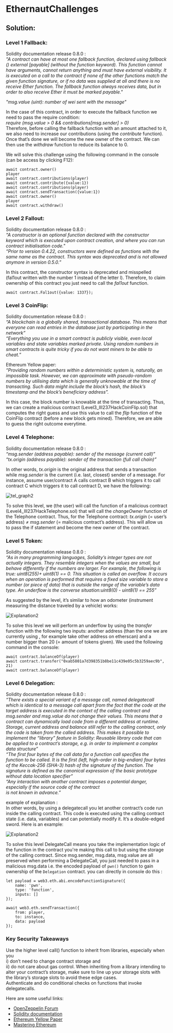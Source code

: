 # EthernautChallenges

## Solution:
### Level 1 Fallback:
Solidity documentation release 0.8.0 :<br/>
*"A contract can have at most one fallback function, declared using fallback () external [payable] (without the function keyword). This function cannot have arguments, cannot return anything and must have external visibility. It is executed on a call to the contract if none of the other functions match the given function signature, or if no data was supplied at all and there is no receive Ether function. The fallback function always receives data, but in order to also receive Ether it must be marked payable."* 

*"msg.value (uint): number of wei sent with the message"* 

In the case of this contract, in order to execute the fallback function we need to pass the require condition: <br/>
*require (msg.value > 0 && contributions[msg.sender] > 0)*<br/>
Therefore, before calling the fallback function with an amount attached to it, we also need to increase our contributions (using the *contribute* function). Once that’s done we will become the new owner of the contract. We can then use the *withdraw* function to reduce its balance to 0.

We will solve this challenge using the following command in the console (can be access by clicking F12):<br/>

```
await contract.owner()
player
await contract.contributions(player)
await contract.contribute({value:1})
await contract.contributions(player)
await contract.sendTransaction({value:1})
await contract.owner()
player
await contract.withdraw()
```

### Level 2 Fallout:
Solidity documentation release 0.8.0 :<br/>
*"A constructor is an optional function declared with the constructor keyword which is executed upon contract 
creation, and where you can run contract initialisation code."*  <br/>
*“Prior to version 0.4.22, constructors were defined as functions with the same name as the contract. This syntax 
was deprecated and is not allowed anymore in version 0.5.0.”* 

In this contract, the constructor syntax is deprecated and misspelled (fal1out written with the number 1 instead of 
the letter l). Therefore, to claim ownership of this contract you just need to call the *fal1out* function.

```
await contract.Fal1out({value: 1337});
```

### Level 3 CoinFlip:
Solidity documentation release 0.8.0 :<br/>
*“A blockchain is a globally shared, transactional database. This means that everyone can read entries in the database
just by participating in the network”* <br/>
*“Everything you use in a smart contract is publicly visible, even local variables and state variables marked private.
Using random numbers in smart contracts is quite tricky if you do not want miners to be able to cheat.”* 

Ethereum Yellow paper:<br/>
*“Providing random numbers within a deterministic system is, naturally, an impossible task. However, we can approximate with pseudo-random numbers by utilising data which is generally unknowable at the time of transacting. Such data might include the block’s hash, the block’s timestamp and the block’s beneficiary address”.*

In this case, the block number is knowable at the time of transacting. Thus, we can create a malicious contract (Level3_III237HackCoinFlip.sol) that computes the right guess and use this value to call the *flip* function of the CoinFlip contract (before a new block gets mined). Therefore, we are able to guess the right outcome everytime.


### Level 4 Telephone:
Solidity documentation release 0.8.0 :<br/>
*“msg.sender (address payable): sender of the message (current call)”* <br/>
*“tx.origin (address payable): sender of the transaction (full call chain)”*  

In other words, *tx.origin* is the original address that sends a transaction while *msg.sender* is the current (i.e. last, closest) sender of a message. For instance, assume user/contract A calls contract B which triggers it to call contract C which triggers it to call contract D, we have the following: 

![tel_graph2](https://user-images.githubusercontent.com/61462365/76195000-a9109f80-61e7-11ea-81ab-585464e51b3d.png)

To solve this level, we (the user) will call the function of a malicious contract (Level4_III237HackTelephone.sol) that will call the *changeOwner* function of the Telephone contract. Thus, for the Telephone contract: *tx.origin* (= user’s address)  *≠* *msg.sender* (= malicious contract’s address). This will allow us to pass the if statement and become the new owner of the contract. 

### Level 5 Token:
Solidity documentation release 0.8.0 :<br/>
*“As in many programming languages, Solidity’s integer types are not actually integers. They resemble integers when the values are small, but behave differently if the numbers are larger. For example, the following is true: uint8(255)+ uint8(1) == 0.  This situation is called an overflow.  It occurs when an operation is performed that requires a fixed size variable to store a number (or piece of data) that is outside the range of the variable’s data type. An underflow is the converse situation:uint8(0) - uint8(1) == 255”* <br/>

As suggested by the level, it’s similar to how an odometer (instrument measuring the distance traveled by a vehicle)
works:

![Explanation2](https://user-images.githubusercontent.com/61462365/76195124-e9701d80-61e7-11ea-8102-d60b79b4b89b.png)

To solve this level we will perform an underflow by using the *transfer* function with the following two inputs: another address (than the one we are currently using , for example take other address on etherscan) and a number bigger than 20 (= amount of tokens given). We used the following command in the console:<br/>
```
await contract.balanceOf(player) 
await contract.transfer("0xab5801a7d398351b8be11c439e05c5b3259aec9b", 21)
await contract.balanceOf(player)
```

### Level 6 Delegation:
Solidity documentation release 0.8.0 :<br/>
*“There exists a special variant of a message call, named delegatecall which is identical to a message call apart from 
the fact that the code at the target address is executed in the context of the calling contract and msg.sender and
msg.value do not change their values. This means that a contract can dynamically load code from a different address 
at runtime.  Storage, current address and balance still refer to the calling contract, only the code is taken from the 
called address. This makes it possible to implement the “library” feature in Solidity:  Reusable library code that can be
applied to a contract’s storage, e.g. in order to implement a complex data structure”* <br/>
*“The first four bytes of the call data for a function call specifies the function to be called. It is the first (left, high-order in big-endian) four bytes of the Keccak-256 (SHA-3) hash of the signature of the function. The signature is defined as 
the canonical expression of the basic prototype without data location specifier”*   <br/>
*“Any interaction with another contract imposes a potential danger, especially if the source code of the contract  
is not known in advance.”* <br/>

example of explanation :<br/>
In other words, by using a delegatecall you let another contract’s code run inside the calling contract. This code is 
executed using the calling contract state (i.e. data, variables) and can potentially modify it. It’s a double-edged sword. 
Here is an example:

![Explanation2](https://user-images.githubusercontent.com/61462365/76687833-f77acf80-6627-11ea-9839-da28720ee233.png)

To solve this level DelegateCall means you take the implementation logic of the function in the contract you're making this call to but using the storage of the calling contract. Since msg.sender, msg.data, msg.value are all preserved when performing a DelegateCall, you just needed to pass in a malicious msg.data i.e. the encoded payload of `pwn()` function to gain ownership of the `Delegation` contract. you can directly in console do this :

```
let payload = web3.eth.abi.encodeFunctionSignature({
    name: 'pwn',
    type: 'function',
    inputs: []
});

await web3.eth.sendTransaction({
    from: player,
    to: instance,
    data: payload
});
```

### Key Security Takeaways <br/>
Use the higher level call() function to inherit from libraries, especially when you <br/>
i) don’t need to change contract storage and <br/>
ii) do not care about gas control. When inheriting from a library intending to alter your contract’s storage, make sure to line up your storage slots with the library’s storage slots to avoid these edge cases.<br/>
Authenticate and do conditional checks on functions that invoke delegatecalls. <br/>


Here are some useful links:
* [OpenZeppelin Forum](https://forum.openzeppelin.com/t/ethernaut-community-solutions/561)
* [Solidity documentation](https://solidity.readthedocs.io/en/latest/)
* [Ethereum Yellow Paper](https://ethereum.github.io/yellowpaper/paper.pdf)
* [Mastering Ethereum](https://github.com/ethereumbook/ethereumbook)


